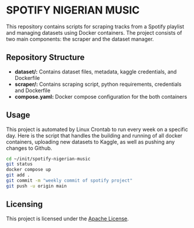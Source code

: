 # SPOTIFY NIGERIAN MUSIC

This repository contains scripts for scraping tracks from a Spotify playlist and managing datasets using Docker containers. The project consists of two main components: the scraper and the dataset manager.

## Repository Structure
+ **dataset/:** Contains dataset files, metadata, kaggle credentials, and Dockerfile
+ **scraper/:** Contains scraping script, python requirements, credentials and Dockerfile
+ **compose.yaml:** Docker compose configuration for the both containers

## Usage
This project is automated by Linux Crontab to run every week on a specific day. Here is the script that handles the building and running of all docker containers, uploading new datasets to Kaggle, as well as pushing any changes to Github.

```bash
cd ~/init/spotify-nigerian-music
git status
docker compose up
git add .
git commit -m "weekly commit of spotify project"
git push -u origin main
```

## Licensing
This project is licensed under the [Apache License](https://www.apache.org/licenses/LICENSE-2.0).
